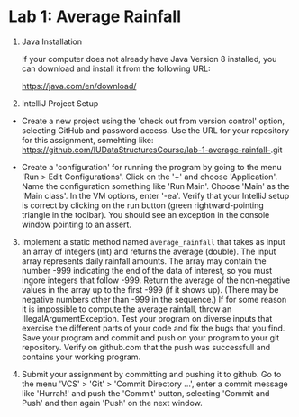 # Lab 1: Average Rainfall

1. Java Installation

   If your computer does not already have Java Version 8 installed,
   you can download and install it from the following URL:
   
   https://java.com/en/download/

2. IntelliJ Project Setup 

  * Create a new project using the 'check out from version control'
    option, selecting GitHub and password access. Use the URL for
	your repository for this assignment, somehting like:
	https://github.com/IUDataStructuresCourse/lab-1-average-rainfall-<username>.git
	
  * Create a 'configuration' for running the program by going to
    the menu 'Run > Edit Configurations'. 
	Click on the '+' and choose 'Application'.
	Name the configuration something like 'Run Main'. 
	Choose 'Main' as the 'Main class'. In the VM options, enter '-ea'.
	Verify that your IntelliJ setup is correct by clicking on
	the run button (green rightward-pointing triangle in the toolbar).
	You should see an exception in the console window pointing to
	an assert.

3. Implement a static method named `average_rainfall` that takes as
   input an array of integers (int) and returns the average
   (double). The input array represents daily rainfall amounts.  The
   array may contain the number -999 indicating the end of the data of
   interest, so you must ingore integers that follow -999.  Return the
   average of the non-negative values in the array up to the first
   -999 (if it shows up). (There may be negative numbers other than
   -999 in the sequence.) If for some reason it is impossible to 
   compute the average rainfall, throw an IllegalArgumentException.
   Test your program on diverse inputs that
   exercise the different parts of your code and fix the bugs that you
   find.  Save your program and commit and push on your program to
   your git repository. Verify on github.com that the push was
   successfull and contains your working program.

4. Submit your assignment by committing and pushing it to github.
  Go to the menu 'VCS' > 'Git' > 'Commit Directory ...',
  enter a commit message like 'Hurrah!' and push the 'Commit'
  button, selecting 'Commit and Push' and then again 'Push'
  on the next window.
